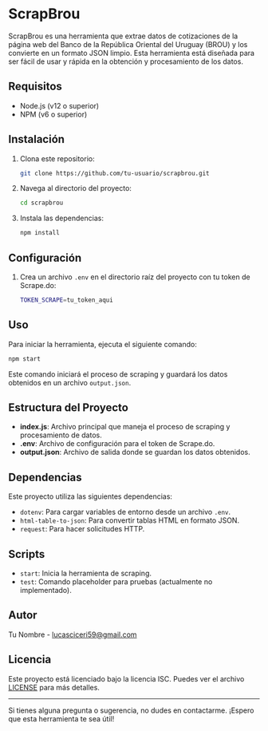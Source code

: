 
# ScrapBrou

ScrapBrou es una herramienta que extrae datos de cotizaciones de la página web del Banco de la República Oriental del Uruguay (BROU) y los convierte en un formato JSON limpio. Esta herramienta está diseñada para ser fácil de usar y rápida en la obtención y procesamiento de los datos.

## Requisitos

- Node.js (v12 o superior)
- NPM (v6 o superior)

## Instalación

1. Clona este repositorio:

    ```bash
    git clone https://github.com/tu-usuario/scrapbrou.git
    ```

2. Navega al directorio del proyecto:

    ```bash
    cd scrapbrou
    ```

3. Instala las dependencias:

    ```bash
    npm install
    ```

## Configuración

1. Crea un archivo `.env` en el directorio raíz del proyecto con tu token de Scrape.do:

    ```bash
    TOKEN_SCRAPE=tu_token_aqui
    ```

## Uso

Para iniciar la herramienta, ejecuta el siguiente comando:

```bash
npm start
```

Este comando iniciará el proceso de scraping y guardará los datos obtenidos en un archivo `output.json`.

## Estructura del Proyecto

- **index.js**: Archivo principal que maneja el proceso de scraping y procesamiento de datos.
- **.env**: Archivo de configuración para el token de Scrape.do.
- **output.json**: Archivo de salida donde se guardan los datos obtenidos.

## Dependencias

Este proyecto utiliza las siguientes dependencias:

- `dotenv`: Para cargar variables de entorno desde un archivo `.env`.
- `html-table-to-json`: Para convertir tablas HTML en formato JSON.
- `request`: Para hacer solicitudes HTTP.

## Scripts

- `start`: Inicia la herramienta de scraping.
- `test`: Comando placeholder para pruebas (actualmente no implementado).

## Autor

Tu Nombre - [lucasciceri59@gmail.com](mailto:lucasciceri59@gmail.com)

## Licencia

Este proyecto está licenciado bajo la licencia ISC. Puedes ver el archivo [LICENSE](LICENSE) para más detalles.

---

Si tienes alguna pregunta o sugerencia, no dudes en contactarme. ¡Espero que esta herramienta te sea útil!
